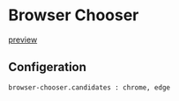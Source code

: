# Browser Chooser

[preview](./res/preview.gif)

## Configeration

`browser-chooser.candidates : chrome, edge`
